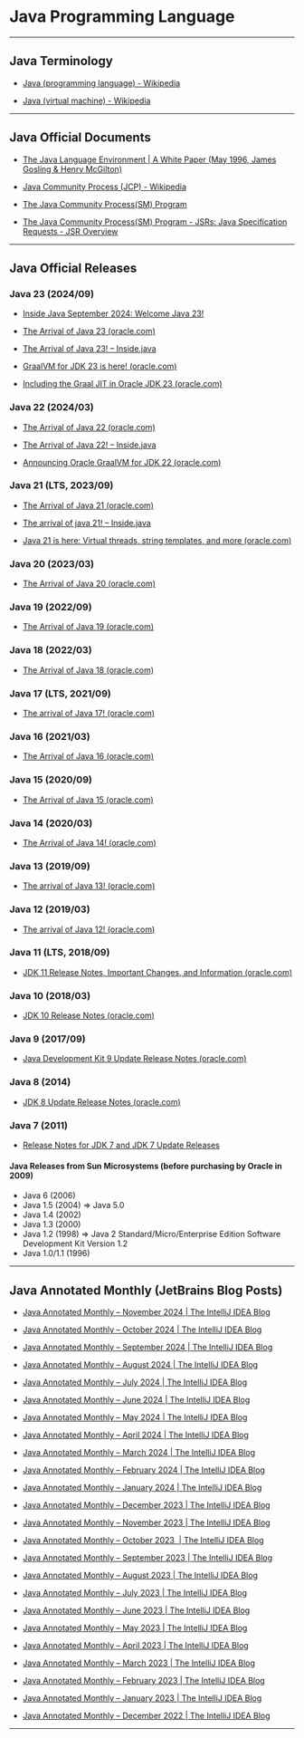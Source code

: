 # Java Programming Language

---

## Java Terminology

* [Java (programming language) - Wikipedia](https://en.wikipedia.org/wiki/Java_(programming_language))

* [Java (virtual machine) - Wikipedia](https://en.wikipedia.org/wiki/Java_virtual_machine)

---

## Java Official Documents

* [The Java Language Environment | A White Paper (May 1996, James Gosling & Henry McGilton)](https://www.oracle.com/java/technologies/language-environment.html)

* [Java Community Process (JCP) - Wikipedia](https://en.wikipedia.org/wiki/Java_Community_Process)

* [The Java Community Process(SM) Program](https://www.jcp.org/en/home/index)

* [The Java Community Process(SM) Program - JSRs: Java Specification Requests - JSR Overview](https://jcp.org/en/jsr/overview)

---

## Java Official Releases

### Java 23 (2024/09)

* [Inside Java September 2024: Welcome Java 23!](https://www.oracle.com/webfolder/dms/prod/docs/nsl400367060-gen-w-nl-rwnl1-nsl1-ev.html)

* [The Arrival of Java 23 (oracle.com)](https://blogs.oracle.com/java/post/the-arrival-of-java-23)

* [The Arrival of Java 23! – Inside.java](https://inside.java/2024/09/17/jdk-23-available/)

* [GraalVM for JDK 23 is here! (oracle.com)](https://blogs.oracle.com/java/post/graalvm-for-jdk-23)

* [Including the Graal JIT in Oracle JDK 23 (oracle.com)](https://blogs.oracle.com/java/post/including-the-graal-jit-in-oracle-jdk-23)

### Java 22 (2024/03)

* [The Arrival of Java 22 (oracle.com)](https://blogs.oracle.com/java/post/the-arrival-of-java-22)

* [The Arrival of Java 22! – Inside.java](https://inside.java/2024/03/19/the-arrival-of-java-22/)

* [Announcing Oracle GraalVM for JDK 22 (oracle.com)](https://blogs.oracle.com/java/post/oracle-graalvm-for-jdk-22)

### Java 21 (LTS, 2023/09)

* [The Arrival of Java 21 (oracle.com)](https://blogs.oracle.com/java/post/the-arrival-of-java-21)

* [The arrival of java 21! – Inside.java](https://inside.java/2023/09/19/the-arrival-of-java-21/)

* [Java 21 is here: Virtual threads, string templates, and more (oracle.com)](https://blogs.oracle.com/javamagazine/post/java-21-now-available)

### Java 20 (2023/03)

* [The Arrival of Java 20 (oracle.com)](https://blogs.oracle.com/java/post/the-arrival-of-java-20)

### Java 19 (2022/09)

* [The Arrival of Java 19 (oracle.com)](https://blogs.oracle.com/java/post/the-arrival-of-java-19)

### Java 18 (2022/03)

* [The Arrival of Java 18 (oracle.com)](https://blogs.oracle.com/java/post/the-arrival-of-java-18)

### Java 17 (LTS, 2021/09)

* [The arrival of Java 17! (oracle.com)](https://blogs.oracle.com/java/post/announcing-java17)

### Java 16 (2021/03)

* [The Arrival of Java 16 (oracle.com)](https://blogs.oracle.com/java/post/the-arrival-of-java-16)

### Java 15 (2020/09)

* [The Arrival of Java 15 (oracle.com)](https://blogs.oracle.com/java/post/the-arrival-of-java-15)

### Java 14 (2020/03)

* [The Arrival of Java 14! (oracle.com)](https://blogs.oracle.com/java/post/the-arrival-of-java-14)

### Java 13 (2019/09)

* [The arrival of Java 13! (oracle.com)](https://blogs.oracle.com/java/post/the-arrival-of-java-13)

### Java 12 (2019/03)

* [The arrival of Java 12! (oracle.com)](https://blogs.oracle.com/java/post/the-arrival-of-java-12)

### Java 11 (LTS, 2018/09)

* [JDK 11 Release Notes, Important Changes, and Information (oracle.com)](https://www.oracle.com/java/technologies/javase/11-relnote-issues.html)

### Java 10 (2018/03)

* [JDK 10 Release Notes (oracle.com)](https://www.oracle.com/java/technologies/javase/10-relnote-issues.html)

### Java 9 (2017/09)

* [Java Development Kit 9 Update Release Notes (oracle.com)](https://www.oracle.com/java/technologies/javase/9u-relnotes.html)

### Java 8 (2014)

* [JDK 8 Update Release Notes (oracle.com)](https://www.oracle.com/java/technologies/javase/8u-relnotes.html)

### Java 7 (2011)

* [Release Notes for JDK 7 and JDK 7 Update Releases](https://www.oracle.com/java/technologies/javase/7-support-relnotes.html)

#### Java Releases from Sun Microsystems (before purchasing by Oracle in 2009)

* Java 6 (2006)
* Java 1.5 (2004) => Java 5.0
* Java 1.4 (2002)
* Java 1.3 (2000)
* Java 1.2 (1998) => Java 2 Standard/Micro/Enterprise Edition Software Development Kit Version 1.2
* Java 1.0/1.1 (1996)

---

## Java Annotated Monthly (JetBrains Blog Posts)

* [Java Annotated Monthly – November 2024 | The IntelliJ IDEA Blog](https://blog.jetbrains.com/idea/2024/11/java-annotated-monthly-november-2024/)

* [Java Annotated Monthly – October 2024 | The IntelliJ IDEA Blog](https://blog.jetbrains.com/idea/2024/10/java-annotated-monthly-october-2024/)

* [Java Annotated Monthly – September 2024 | The IntelliJ IDEA Blog](https://blog.jetbrains.com/idea/2024/09/java-annotated-monthly-september-2024/)

* [Java Annotated Monthly – August 2024 | The IntelliJ IDEA Blog](https://blog.jetbrains.com/idea/2024/08/java-annotated-monthly-august-2024/)

* [Java Annotated Monthly – July 2024 | The IntelliJ IDEA Blog](https://blog.jetbrains.com/idea/2024/07/java-annotated-monthly-july-2024/)

* [Java Annotated Monthly – June 2024 | The IntelliJ IDEA Blog](https://blog.jetbrains.com/idea/2024/06/java-annotated-monthly-june-2024/)

* [Java Annotated Monthly – May 2024 | The IntelliJ IDEA Blog](https://blog.jetbrains.com/idea/2024/05/java-annotated-monthly-may-2024/)

* [Java Annotated Monthly – April 2024 | The IntelliJ IDEA Blog](https://blog.jetbrains.com/idea/2024/04/java-annotated-monthly-april-2024/)

* [Java Annotated Monthly – March 2024 | The IntelliJ IDEA Blog](https://blog.jetbrains.com/idea/2024/03/java-annotated-monthly-march-2024/)

* [Java Annotated Monthly – February 2024 | The IntelliJ IDEA Blog](https://blog.jetbrains.com/idea/2024/02/java-annotated-monthly-february-2024/)

* [Java Annotated Monthly – January 2024 | The IntelliJ IDEA Blog](https://blog.jetbrains.com/idea/2024/01/java-annotated-monthly-january-2024/)

* [Java Annotated Monthly – December 2023 | The IntelliJ IDEA Blog](https://blog.jetbrains.com/idea/2023/12/java-annotated-monthly-december-2023/)

* [Java Annotated Monthly – November 2023 | The IntelliJ IDEA Blog](https://blog.jetbrains.com/idea/2023/11/java-annotated-monthly-november-2023/)

* [Java Annotated Monthly – October 2023  | The IntelliJ IDEA Blog](https://blog.jetbrains.com/idea/2023/10/java-annotated-monthly-october-2023/)

* [Java Annotated Monthly – September 2023 | The IntelliJ IDEA Blog](https://blog.jetbrains.com/idea/2023/09/java-annotated-monthly-september-2023/)

* [Java Annotated Monthly – August 2023 | The IntelliJ IDEA Blog](https://blog.jetbrains.com/idea/2023/08/java-annotated-monthly-august-2023/)

* [Java Annotated Monthly – July 2023 | The IntelliJ IDEA Blog](https://blog.jetbrains.com/idea/2023/07/java-annotated-monthly-july-2023/)

* [Java Annotated Monthly – June 2023 | The IntelliJ IDEA Blog](https://blog.jetbrains.com/idea/2023/06/java-annotated-monthly-june-2023/)

* [Java Annotated Monthly – May 2023 | The IntelliJ IDEA Blog](https://blog.jetbrains.com/idea/2023/05/java-annotated-monthly-may-2023/)

* [Java Annotated Monthly – April 2023 | The IntelliJ IDEA Blog](https://blog.jetbrains.com/idea/2023/04/java-annotated-monthly-april-2023/)

* [Java Annotated Monthly – March 2023 | The IntelliJ IDEA Blog](https://blog.jetbrains.com/idea/2023/03/java-annotated-monthly-march-2023/)

* [Java Annotated Monthly – February 2023 | The IntelliJ IDEA Blog](https://blog.jetbrains.com/idea/2023/02/java-annotated-monthly-february-2023/)

* [Java Annotated Monthly – January 2023 | The IntelliJ IDEA Blog](https://blog.jetbrains.com/idea/2023/01/java-annotated-monthly-january-2023/)

* [Java Annotated Monthly – December 2022 | The IntelliJ IDEA Blog](https://blog.jetbrains.com/idea/2022/12/java-annotated-monthly-december-2022/)

---
